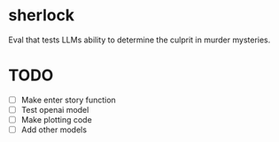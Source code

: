 # sherlock
Eval that tests LLMs ability to determine the culprit in murder mysteries. 

# TODO
- [ ] Make enter story function
- [ ] Test openai model
- [ ] Make plotting code
- [ ] Add other models